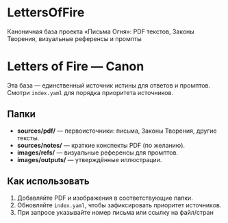 # LettersOfFire
Каноничная база проекта «Письма Огня»: PDF текстов, Законы Творения, визуальные референсы и промпты
# Letters of Fire — Canon

Эта база — единственный источник истины для ответов и промптов.  
Смотри `index.yaml` для порядка приоритета источников.

## Папки
- **sources/pdf/** — первоисточники: письма, Законы Творения, другие тексты.
- **sources/notes/** — краткие конспекты PDF (по желанию).
- **images/refs/** — визуальные референсы для промптов.
- **images/outputs/** — утверждённые иллюстрации.

## Как использовать
1. Добавляйте PDF и изображения в соответствующие папки.
2. Обновляйте `index.yaml`, чтобы зафиксировать приоритет источников.
3. При запросе указывайте номер письма или ссылку на файл/стран
